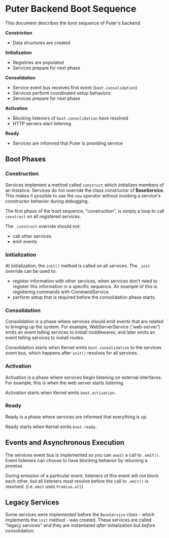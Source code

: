 # Puter Backend Boot Sequence

This document describes the boot sequence of Puter's backend.

**Constriction**
  - Data structures are created

**Initialization**
  - Registries are populated
  - Services prepare for next phase

**Consolidation**
  - Service event bus receives first event (`boot.consolidation`)
  - Services perform coordinated setup behaviors
  - Services prepare for next phase

**Activation**
  - Blocking listeners of `boot.consolidation` have resolved
  - HTTP servers start listening

**Ready**
  - Services are infomred that Puter is providing service

## Boot Phases

### Construction

Services implement a method called `construct` which initializes members
of an instance. Services do not override the class constructor of
**BaseService**. This makes it possible to use the `new` operator without
invoking a service's constructor behavior during debugging.

The first phase of the boot sequence, "construction", is simply a loop to
call `construct` on all registered services.

The `_construct` override should not:
- call other services
- emit events

### Initialization

At initialization, the `init()` method is called on all services.
The `_init` override can be used to:
- register information with other services, when services don't
  need to register this information in a specific sequence.
  An example of this is registering commands with CommandService.
- perform setup that is required before the consolidation phase starts.

### Consolidation

Consolidation is a phase where services should emit events that
are related to bringing up the system. For example, WebServerService
('web-server') emits an event telling services to install middlewares,
and later emits an event telling services to install routes.

Consolidation starts when Kernel emits `boot.consolidation` to the
services event bus, which happens after `init()` resolves for all
services.

### Activation

Activation is a phase where services begin listening on external
interfaces. For example, this is when the web server starts listening.

Activation starts when Kernel emits `boot.activation`.

### Ready

Ready is a phase where services are informed that everything is up.

Ready starts when Kernel emits `boot.ready`.

## Events and Asynchronous Execution

The services event bus is implemented so you can `await` a call to `.emit()`.
Event listeners can choose to have blocking behavior by returning a promise.

During emission of a particular event, listeners of this event will not
block each other, but all listeners must resolve before the call to
`.emit()` is resolved. (i.e. `emit` uses `Promise.all`)

## Legacy Services

Some services were implemented before the `BaseService` class - which
implements the `init` method - was created. These services are called
"legacy services" and they are instantiated _after_ initialization but
_before_ consolidation.
